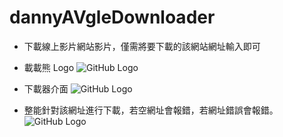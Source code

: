 # dannyAVgleDownloader


* 下載線上影片網站影片，僅需將要下載的該網站網址輸入即可

* 載載熊 Logo
![GitHub Logo](https://github.com/ekils/dannyAVgleDownloader/blob/master/png/43743-200.png)

* 下載器介面
![GitHub Logo](https://github.com/ekils/dannyAVgleDownloader/blob/master/png/2017-09-08_3.05.41.png)


* 整能針對該網址進行下載，若空網址會報錯，若網址錯誤會報錯。
![GitHub Logo](https://github.com/ekils/dannyAVgleDownloader/blob/master/dannyAVgleDownloader/png/LOG_IN.gif)
